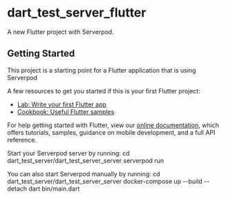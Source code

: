 # dart_test_server_flutter

A new Flutter project with Serverpod.

## Getting Started

This project is a starting point for a Flutter application that is using Serverpod

A few resources to get you started if this is your first Flutter project:

- [Lab: Write your first Flutter app](https://flutter.dev/docs/get-started/codelab)
- [Cookbook: Useful Flutter samples](https://flutter.dev/docs/cookbook)

For help getting started with Flutter, view our
[online documentation](https://flutter.dev/docs), which offers tutorials,
samples, guidance on mobile development, and a full API reference.


Start your Serverpod server by running:
    cd dart_test_server/dart_test_server_server
    serverpod run

You can also start Serverpod manually by running:
    cd dart_test_server/dart_test_server_server
    docker-compose up --build --detach
    dart bin/main.dart